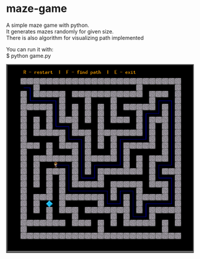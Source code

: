 # maze-game
A simple maze game with python.  
It generates mazes randomly for given size.  
There is also algorithm for visualizing path implemented  
  
You can run it with:   
      $ python game.py  
  
  
![Game Screenshot](https://github.com/mateuszpoleski/maze-game/blob/master/game_screenshot.png)
